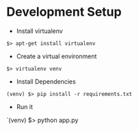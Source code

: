 Development Setup
=================

* Install virtualenv

`$> apt-get install virtualenv`

* Create a virtual environment

`$> virtualenv venv`

* Install Dependencies

`(venv) $> pip install -r requirements.txt`

* Run it

`(venv) $> python app.py